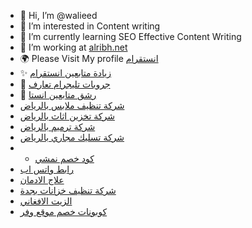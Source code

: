 - 👋 Hi, I’m @walieed
- 👀 I’m interested in Content writing
- 🌱 I’m currently learning SEO Effective Content Writing
- 💞️ I’m working at <a href="https://www.alribh.net/" title="موقع الربح دوت نت">alribh.net</a>
- 🌍 Please Visit My profile <a href="https://www.alribh.net/search/label/%D8%A7%D9%86%D8%B3%D8%AA%D9%82%D8%B1%D8%A7%D9%85" title="انستقرام">انستقرام</a>
- ✨ <a href="https://www.alribh.net/2021/10/increase-free-instagram-followers.html" title="زيادة متابعين انستقرام">زيادة متابعين انستقرام</a>
- 🚀 <a href="https://www.alribh.net/2022/01/telegram-dating-group.html" title="جروبات تليجرام تعارف">جروبات تليجرام تعارف</a>
- 🙌 <a href="https://www.alribh.net/2022/01/smash-followers-insta.html" title="رشق متابعين انستا">رشق متابعين انستا</a>
- <a href="https://roovservices.com/%D8%B4%D8%B1%D9%83%D8%A9-%D8%AA%D9%86%D8%B8%D9%8A%D9%81-%D9%85%D9%86%D8%A7%D8%B2%D9%84-%D8%A8%D8%A7%D9%84%D8%B1%D9%8A%D8%A7%D8%B6/" title="شركة تنظيف ملابس بالرياض">شركة تنظيف ملابس بالرياض</a>
- <a href="https://althurayaa.com/service/%D8%B4%D8%B1%D9%83%D8%A9-%D8%AA%D8%AE%D8%B2%D9%8A%D9%86-%D8%A7%D8%AB%D8%A7%D8%AB-%D8%A8%D8%A7%D9%84%D8%B1%D9%8A%D8%A7%D8%B6/" title="شركة تخزين اثاث بالرياض">شركة تخزين اثاث بالرياض</a>
- <a href="https://mamrservices.com/%D8%B4%D8%B1%D9%83%D8%A9-%D8%AA%D8%B1%D9%85%D9%8A%D9%85-%D8%A8%D8%A7%D9%84%D8%B1%D9%8A%D8%A7%D8%B6-%D8%A8%D8%A3%D8%B3%D8%B9%D8%A7%D8%B1-%D8%AA%D9%86%D8%A7%D9%81%D8%B3%D9%8A%D8%A9" title="شركة ترميم بالرياض">شركة ترميم بالرياض</a>
- <a href="https://mamrservices.com/%D8%B4%D8%B1%D9%83%D8%A9-%D8%AA%D8%B3%D9%84%D9%8A%D9%83-%D9%85%D8%AC%D8%A7%D8%B1%D9%8A-%D8%A8%D8%A7%D9%84%D8%B1%D9%8A%D8%A7%D8%B6" title="شركة تسليك مجاري بالرياض">شركة تسليك مجاري بالرياض</a>
- - <a href="https://couponcodes4u.com/store/coupon-namshi/" title="كود خصم نمشي">كود خصم نمشي</a>
- <a href="https://wts.ms/" title="رابط واتس اب">رابط واتس اب</a>
- <a href="https://elaqatkwt.com" title="علاج الادمان">علاج الادمان</a>
- <a href="https://alzhrani4clean.com/%D8%B4%D8%B1%D9%83%D8%A9-%D8%AA%D9%86%D8%B8%D9%8A%D9%81-%D8%AE%D8%B2%D8%A7%D9%86%D8%A7%D8%AA-%D8%A8%D8%AC%D8%AF%D8%A9" title="شركة تنظيف خزانات بجدة">شركة تنظيف خزانات بجدة</a>
- <a href="https://zaytafghany.com" title="الزيت الافغاني">الزيت الافغاني</a>
- <a href="https://wafiree.com" title="كوبونات خصم موقع وفر">كوبونات خصم موقع وفر</a>

<!---
Walieed/Walieed is a ✨ special ✨ repository because its `README.md` (this file) appears on your GitHub profile.
You can click the Preview link to take a look at your changes.
--->
